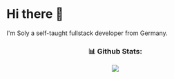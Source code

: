 <h1>Hi there 👋</h1>

I'm Soly a self-taught fullstack developer from Germany.  

<div align=center>
  
### 📊 Github Stats:
![](https://github-readme-streak-stats.herokuapp.com/?user=solyvx&theme=radical&hide_border=true)<br/>

</div>
